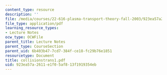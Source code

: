 ```yaml
---
content_type: resource
description: ''
file: /media/courses/22-616-plasma-transport-theory-fall-2003/923ea57a2611e1f05af813f1919354eb_collisionstrans1.pdf
file_type: application/pdf
learning_resource_types:
- Lecture Notes
ocw_type: OCWFile
parent_title: Lecture Notes
parent_type: CourseSection
parent_uid: 6b403b47-7cd7-384f-ce18-fc29b76e1851
resourcetype: Document
title: collisionstrans1.pdf
uid: 923ea57a-2611-e1f0-5af8-13f1919354eb
---
```

